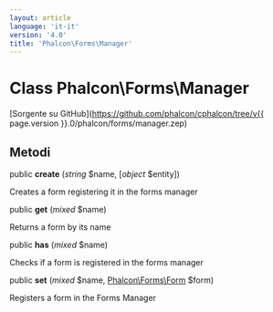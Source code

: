```yaml
---
layout: article
language: 'it-it'
version: '4.0'
title: 'Phalcon\Forms\Manager'
---
```

# Class **Phalcon\Forms\Manager**

[Sorgente su GitHub](https://github.com/phalcon/cphalcon/tree/v{{ page.version }}.0/phalcon/forms/manager.zep)

## Metodi

public **create** (*string* $name, [*object* $entity])

Creates a form registering it in the forms manager

public **get** (*mixed* $name)

Returns a form by its name

public **has** (*mixed* $name)

Checks if a form is registered in the forms manager

public **set** (*mixed* $name, [Phalcon\Forms\Form](Phalcon_Forms_Form) $form)

Registers a form in the Forms Manager